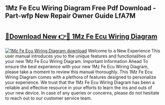## 1Mz Fe Ecu Wiring Diagram Free Pdf Download - Part-wfp New Repair Owner Guide LfA7M

# <h2><a href="http://dfjk25.blite.top/?on=1Mz+Fe+Ecu+Wiring+Diagram">🔗Download New 👉🔴 1Mz Fe Ecu Wiring Diagram</a></h2>

[![1Mz Fe Ecu Wiring Diagram download](https://i.imgur.com/lujVjoI.png)](http://dfjk25.blite.top/?on=1Mz+Fe+Ecu+Wiring+Diagram)
Welcome to a New Experience This user manual introduces you to the unique features and functionalities of your new 1Mz Fe Ecu Wiring Diagram. Important Information Ahead To ensure the best experience with your new 1Mz Fe Ecu Wiring Diagram, please take a moment to review this manual thoroughly. This 1Mz Fe Ecu Wiring Diagram comes with a plethora of features designed to personalize your experience. We trust that the 1Mz Fe Ecu Wiring Diagram has been a reliable and effective resource in your efforts to learn the ins and outs of your new device. In case of any queries or concerns, please do not hesitate to reach out to our customer service team.
